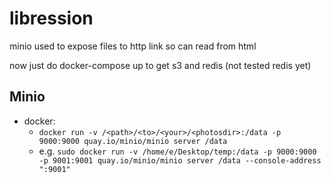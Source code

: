 # libression

minio used to expose files to http link so can read from html

now just do docker-compose up to get s3 and redis (not tested redis yet)

## Minio
- docker:
  - `docker run -v /<path>/<to>/<your>/<photosdir>:/data -p 9000:9000 quay.io/minio/minio server /data`
  - e.g. `sudo docker run -v /home/e/Desktop/temp:/data -p 9000:9000 -p 9001:9001 quay.io/minio/minio server /data --console-address ":9001"
`